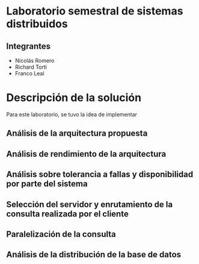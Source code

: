 # Laboratorio semestral de sistemas distribuidos
## Integrantes
- Nicolás Romero
- Richard Torti
- Franco Leal

# Descripción de la solución
Para este laboratorio, se tuvo la idea de implementar 

## Análisis de la arquitectura propuesta

## Análisis de rendimiento de la arquitectura

## Análisis sobre tolerancia a fallas y disponibilidad por parte del sistema

## Selección del servidor y enrutamiento de la consulta realizada por el cliente

## Paralelización de la consulta

## Análisis de la distribución de la base de datos

